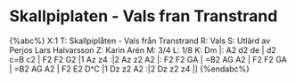 # Skallpiplaten - Vals fran Transtrand

{%abc%}
X:1
T: Skallpiplåten - Vals från Transtrand
R: Vals
S: Utlärd av Perjos Lars Halvarsson
Z: Karin Arén
M: 3/4
L: 1/8
K: Dm
|: A2 d2 de | d2 c=B c2 | F2 F2 G2 |1 Az z4 :|2 Az z2 A2 |: 
F2 F2 GA | =B2 AG A2 | F2 F2 GA | =B2 AG A2 | F2 E2 D^C |1 Dz z2 A2 :|2 Dz z2 z4 |] 
{%endabc%}



